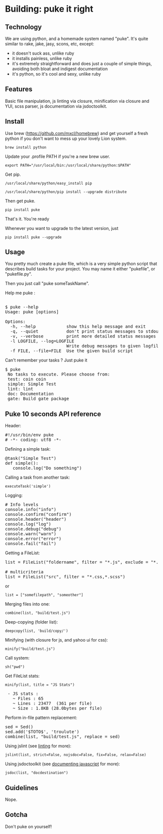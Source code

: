 # Building: puke it right

## Technology

We are using python, and a homemade system named "puke". It's quite similar to rake, jake, jasy, scons, etc, except:

* it doesn't suck ass, unlike ruby
* it installs painless, unlike ruby
* it's extremely straightforward and does just a couple of simple things, avoiding both bloat and indigest documentation
* it's python, so it's cool and sexy, unlike ruby

## Features

Basic file manipulation, js linting via closure, minification via closure and YUI, scss parser, js documentation via jsdoctoolkit.


## Install

Use brew (https://github.com/mxcl/homebrew) and get yourself a fresh python if you don't want to mess up your lovely Lion system.

`brew install python`

Update your .profile PATH if you're a new brew user.

`export PATH="/usr/local/bin:/usr/local/share/python:$PATH"`

Get pip.

`/usr/local/share/python/easy_install pip`

`/usr/local/share/python/pip install --upgrade distribute`

Then get puke.

`pip install puke`

That's it. You're ready

Whenever you want to upgrade to the latest version, just 

`pip install puke --upgrade`

## Usage

You pretty much create a puke file, which is a very simple python script that describes build tasks for your project.
You may name it either "pukefile", or "pukefile.py".

Then you just call "puke someTaskName".

Help me puke :
<pre> 
$ puke --help
Usage: puke [options]

Options:
  -h, --help            show this help message and exit
  -q, --quiet           don't print status messages to stdout
  -v, --verbose         print more detailed status messages to stdout
  -l LOGFILE, --log=LOGFILE
                        Write debug messages to given logfile
  -f FILE, --file=FILE  Use the given build script
</pre>

Can't remember your tasks ? Just puke it 

<pre>
$ puke
 No tasks to execute. Please choose from: 
 test: coin coin
 simple: Simple Test
 lint: lint
 doc: Documentation
 gate: Build gate package
</pre>

## Puke 10 seconds API reference 

Header:

<pre>
#!/usr/bin/env puke
# -*- coding: utf8 -*-
</pre>


Defining a simple task:

<pre>
@task("Simple Test")
def simple():
   console.log("Do something")
</pre>

Calling a task from another task:

`executeTask('simple')`

Logging:

<pre>
# Info levels
console.info("info")
console.confirm("confirm")
console.header("header")
console.log("log")
console.debug("debug")
console.warn("warn")
console.error("error")
console.fail("fail")
</pre>

Getting a FileList:

<pre>
list = FileList("foldername", filter = "*.js", exclude = "*.min.js")`

# multicriteria
list = FileList("src", filter = "*.css,*.scss")
</pre>

or

`list = ["somefilepath", "someother"]`



Merging files into one:

`combine(list, "build/test.js")`

Deep-copying (folder list):

`deepcopy(list, 'build/copy/')`

Minifying (with closure for js, and yahoo ui for css):

`minify("build/test.js")`

Call system:

`sh("pwd")`

Get FileList stats:

`minify(list, title = "JS Stats")`

<pre>
 - JS stats :
   ~ Files : 65
   ~ Lines : 23477  (361 per file)
   ~ Size : 1.8KB (28.0bytes per file)
</pre>

Perform in-file pattern replacement:

<pre>
sed = Sed()
sed.add('$TOTO$', 'troulute')
combine(list, "build/test.js", replace = sed)
</pre>

Using jslint (see [linting](Javascript-linting) for more):

`jslint(list, strict=False, nojsdoc=False, fix=False, relax=False)`

Using jsdoctoolkit (see [documenting javascript](Javascript-documentation) for more):

`jsdoc(list, "docdestination")`

## Guidelines

Nope.

## Gotcha

Don't puke on yourself!
